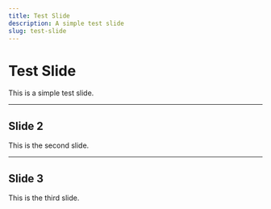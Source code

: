 ```yaml
---
title: Test Slide
description: A simple test slide
slug: test-slide
---
```


# Test Slide

This is a simple test slide.

---

## Slide 2

This is the second slide.

---

## Slide 3

This is the third slide.